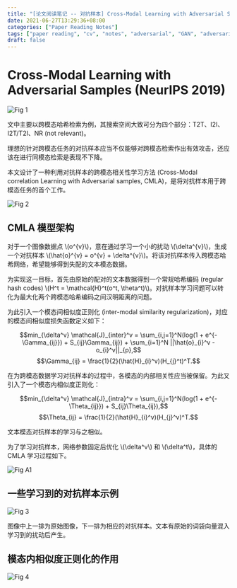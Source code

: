 ```yaml
---
title: "[论文阅读笔记 -- 对抗样本] Cross-Modal Learning with Adversarial Samples (NeurIPS 2019)"
date: 2021-06-27T13:29:36+08:00
categories: ["Paper Reading Notes"]
tags: ["paper reading", "cv", "notes", "adversarial", "GAN", "adversarial samples", "cross-modal"]
draft: false
---
```


# Cross-Modal Learning with Adversarial Samples (NeurIPS 2019)

![Fig 1](/images/2021/PRN23/1.png)

文中主要以跨模态哈希检索为例，其搜索空间大致可分为四个部分：T2T、I2I、I2T/T2I、NR (not relevant)。  

理想的针对跨模态任务的对抗样本应当不仅能够对跨模态检索作出有效攻击，还应该在进行同模态检索是表现不下降。  

本文设计了一种利用对抗样本的跨模态相关性学习方法 (Cross-Modal correlation Learning with Adversarial samples, CMLA)，是将对抗样本用于跨模态任务的首个工作。  

![Fig 2](/images/2021/PRN23/2.png)

## CMLA 模型架构

对于一个图像数据点 \\(o^{v}\\)，意在通过学习一个小的扰动 \\(\delta^{v}\\)，生成一个对抗样本 \\(\hat{o}^{v} = o^{v} + \delta^{v}\\)。将该对抗样本传入跨模态哈希网络，希望能够得到失配的文本模态数据。  

为实现这一目标，首先由原始的配对的文本数据得到一个常规哈希编码 (regular hash codes) \\(H^t = \mathcal{H}^t(o^t, \theta^t)\\)。对抗样本学习问题可以转化为最大化两个跨模态哈希编码之间汉明距离的问题。  

为此引入一个模态间相似度正则化 (inter-modal similarity regularization)，对应的模态间相似度损失函数定义如下：  

$$min_{\delta^v} \mathcal{J}_{inter}^v = \sum_{i,j=1}^N(log(1 + e^{-\Gamma_{ij}}) + S_{ij}\Gamma_{ij}) + \sum_{i=1}^N ||\hat{o}_{i}^v - o_{i}^v||_{p},$$
$$\Gamma_{ij} = \frac{1}{2}(\hat{H}_{i}^v)(H_{j}^t)^T.$$  

在为跨模态数据学习对抗样本的过程中，各模态的内部相关性应当被保留。为此又引入了一个模态内相似度正则化：  

$$min_{\delta^v} \mathcal{J}_{intra}^v = \sum_{i,j=1}^N(log(1 + e^{-\Theta_{ij}}) + S_{ij}\Theta_{ij}),$$
$$\Theta_{ij} = \frac{1}{2}(\hat{H}_{i}^v)(H_{j}^v)^T.$$  

文本模态对抗样本的学习与之相似。  

为了学习对抗样本，网络参数固定后优化 \\(\delta^v\\) 和 \\(\delta^t\\)，具体的 CMLA 学习过程如下。  

![Fig A1](/images/2021/PRN23/A1.png)

## 一些学习到的对抗样本示例

![Fig 3](/images/2021/PRN23/3.png)

图像中上一排为原始图像，下一排为相应的对抗样本。文本有原始的词袋向量混入学习到的扰动后产生。  

## 模态内相似度正则化的作用

![Fig 4](/images/2021/PRN23/4.png)
